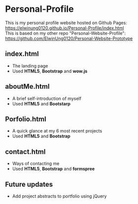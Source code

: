 # Personal-Profile
This is my personal profile website hosted on Github Pages: https://elwinung0120.github.io/Personal-Profile/index.html<br>
This is based on my other repo "Personal-Website-Profile": https://github.com/ElwinUng0120/Personal-Website-Prototype<br>

## index.html
- The landing page
- Used **HTML5**, **Bootstrap** and **wow.js**

## aboutMe.html
- A brief self-introduction of myself
- Used **HTML5** and **Bootstarp**

## Porfolio.html
- A quick glance at my 6 most recent projects
- Used **HTML5** and **Bootstrap**

## contact.html
- Ways of contacting me
- Used **HTML5**, **Bootstrap** and **formspree**

## Future updates
- Add project abstracts to portfolio using jQuery
